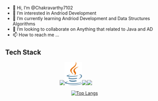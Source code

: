 - 👋 Hi, I’m @Chakravarthy7102
- 👀 I’m interested in Andriod Development
- 🌱 I’m currently learning Andriod Development and Data Structures Algorithms
- 💞️ I’m looking to collaborate on Anything that related to Java and AD
- 📫 How to reach me ...


<!-- ![trophy](https://github-profile-trophy.vercel.app/?username=ryo-ma) -->
## Tech Stack

<div align="center"><img width="55" 
src="https://raw.githubusercontent.com/gilbarbara/logos/master/logos/android-icon.svg"/><img width="55" src="https://raw.githubusercontent.com/gilbarbara/logos/master/logos/java.svg"/><img width="55" src="https://raw.githubusercontent.com/gilbarbara/logos/master/logos/kotlin.svg"/><img width="55"
src="https://raw.githubusercontent.com/gilbarbara/logos/master/logos/git-icon.svg"/><img width="55" 

<!---
Chakravarthy7102/Chakravarthy7102 is a ✨ special ✨ repository because its `README.md` (this file) appears on your GitHub profile.
You can click the Preview link to take a look at your changes.
--->
[![Top Langs](https://github-readme-stats.vercel.app/api/top-langs/?username=Chakravarthy7102&layout=compact)](https://github.com/anuraghazra/github-readme-stats)



